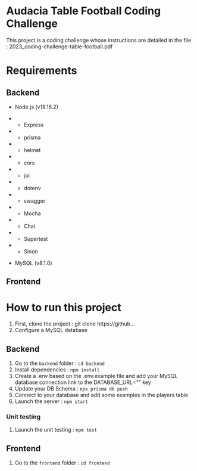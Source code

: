 # Audacia Table Football Coding Challenge

This project is a coding challenge whose instructions are detailed in the file : 2023_coding-challenge-table-football.pdf

# Requirements

## Backend

- Node.js (v18.18.2)
- - Express
- - prisma
- - helmet
- - cors
- - joi
- - dotenv
- - swagger
- - Mocha
- - Chai
- - Supertest
- - Sinon

- MySQL (v8.1.0)


## Frontend



# How to run this project


1. First, clone the project : git clone https://github...
2. Configure a MySQL database


## Backend

1. Go to the `backend` folder : `cd backend`
2. Install dependencies : `npm install`
3. Create a .env based on the .env.example file and add your MySQL database connection link to the DATABASE_URL="" key
4. Update your DB Schema : `npx prisma db push`
5. Connect to your database and add some examples in the players table
6. Launch the server : `npm start`

### Unit testing

1. Launch the unit testing : `npm test`

## Frontend

1. Go to the `frontend` folder : `cd frontend`
